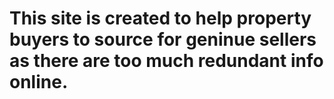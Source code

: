 # This site is created to help property buyers to source for geninue sellers as there are too much redundant info online. 